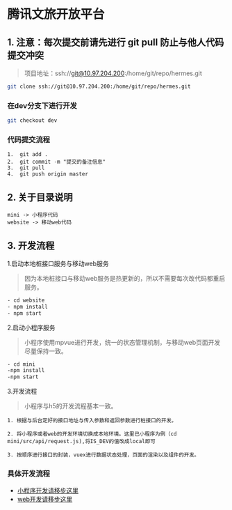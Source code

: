 # 腾讯文旅开放平台

## 1. 注意：每次提交前请先进行 **git pull** 防止与他人代码提交冲突

> 项目地址：ssh://git@10.97.204.200:/home/git/repo/hermes.git

```bash
git clone ssh://git@10.97.204.200:/home/git/repo/hermes.git
```

### 在dev分支下进行开发

```bash
git checkout dev
```
### 代码提交流程

```
1.  git add .
2.  git commit -m "提交的备注信息"
3.  git pull
4.  git push origin master
```

## 2. 关于目录说明

```
mini -> 小程序代码
website -> 移动web代码
```

## 3. 开发流程

1.启动本地桩接口服务与移动web服务
> 因为本地桩接口与移动web服务是热更新的，所以不需要每次改代码都重启服务。

```bash
- cd website
- npm install
- npm start
```

2.启动小程序服务
>小程序使用mpvue进行开发，统一的状态管理机制，与移动web页面开发尽量保持一致。

```bash
- cd mini
-npm install
-npm start
```

3.开发流程
>小程序与h5的开发流程基本一致。

```流程
1. 根据与后台定好的接口地址与传入参数和返回参数进行桩接口的开发。

2. 将小程序或者web的开发环境切换成本地环境。这里已小程序为例（cd mini/src/api/request.js),将IS_DEV的值改成local即可

3. 按顺序进行接口的封装，vuex进行数据状态处理，页面的渲染以及组件的开发。
```
### 具体开发流程  
-  [小程序开发请移步这里](./mini.md)  
-  [web开发请移步这里](./website.md)